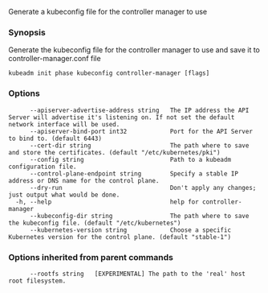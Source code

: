 
Generate a kubeconfig file for the controller manager to use

### Synopsis

Generate the kubeconfig file for the controller manager to use and save it to controller-manager.conf file

```
kubeadm init phase kubeconfig controller-manager [flags]
```

### Options

```
      --apiserver-advertise-address string   The IP address the API Server will advertise it's listening on. If not set the default network interface will be used.
      --apiserver-bind-port int32            Port for the API Server to bind to. (default 6443)
      --cert-dir string                      The path where to save and store the certificates. (default "/etc/kubernetes/pki")
      --config string                        Path to a kubeadm configuration file.
      --control-plane-endpoint string        Specify a stable IP address or DNS name for the control plane.
      --dry-run                              Don't apply any changes; just output what would be done.
  -h, --help                                 help for controller-manager
      --kubeconfig-dir string                The path where to save the kubeconfig file. (default "/etc/kubernetes")
      --kubernetes-version string            Choose a specific Kubernetes version for the control plane. (default "stable-1")
```

### Options inherited from parent commands

```
      --rootfs string   [EXPERIMENTAL] The path to the 'real' host root filesystem.
```
